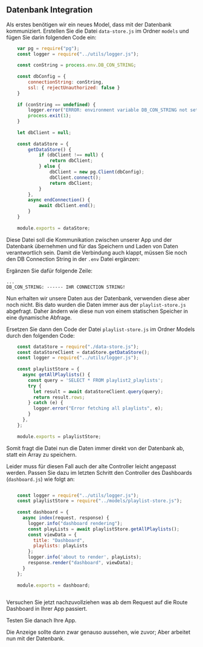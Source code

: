 ## Datenbank Integration

Als erstes benötigen wir ein neues Model, dass mit der Datenbank kommuniziert.
Erstellen Sie die Datei `data-store.js` im Ordner `models` und fügen Sie darin folgenden Code ein:

~~~ js
    var pg = require("pg"); 
    const logger = require("../utils/logger.js"); 
     
    const conString = process.env.DB_CON_STRING; 
     
    const dbConfig = { 
        connectionString: conString, 
        ssl: { rejectUnauthorized: false } 
    } 
     
    if (conString == undefined) { 
        logger.error("ERROR: environment variable DB_CON_STRING not set."); 
        process.exit(1); 
    } 
     
    let dbClient = null; 
     
    const dataStore = { 
        getDataStore() { 
            if (dbClient !== null) { 
                return dbClient; 
            } else { 
                dbClient = new pg.Client(dbConfig); 
                dbClient.connect(); 
                return dbClient; 
            } 
        }, 
        async endConnection() { 
            await dbClient.end(); 
        } 
    } 
     
    module.exports = dataStore; 

~~~

Diese Datei soll die Kommunikation zwischen unserer App und der Datenbank übernehmen und für das Speichern und Laden von Daten verantwortlich sein.
Damit die Verbindung auch klappt, müssen Sie noch den DB Connection String in der `.env` Datei ergänzen:

Ergänzen Sie dafür folgende Zeile:
~~~
...
DB_CON_STRING: ------ IHR CONNECTION STRING!
~~~

Nun erhalten wir unsere Daten aus der Datenbank, verwenden diese aber noch nicht. Bis dato wurden die Daten immer aus der `playlist-store.js` abgefragt. Daher ändern wie diese nun von einem statischen Speicher in eine dynamische Abfrage.

Ersetzen Sie dann den Code der Datei `playlist-store.js` im Ordner Models durch den folgenden Code: 
~~~ js
    const dataStore = require("./data-store.js"); 
    const dataStoreClient = dataStore.getDataStore(); 
    const logger = require("../utils/logger.js"); 
     
    const playlistStore = { 
      async getAllPlaylists() { 
        const query = 'SELECT * FROM playlist2_playlists'; 
        try { 
          let result = await dataStoreClient.query(query); 
          return result.rows; 
        } catch (e) { 
          logger.error("Error fetching all playlists", e); 
        } 
      }, 
    }; 
     
    module.exports = playlistStore; 
~~~
Somit fragt die Datei nun die Daten immer direkt von der Datenbank ab, statt ein Array zu speichern.

Leider muss für diesen Fall auch der alte Controller leicht angepasst werden.
Passen Sie dazu im letzten Schritt den Controller des Dashboards (`dashboard.js`) wie folgt an: 
~~~ js

    const logger = require("../utils/logger.js"); 
    const playlistStore = require("../models/playlist-store.js"); 
     
    const dashboard = { 
      async index(request, response) { 
        logger.info("dashboard rendering"); 
        const playLists = await playlistStore.getAllPlaylists(); 
        const viewData = { 
          title: "Dashboard", 
          playlists: playLists 
        }; 
        logger.info('about to render', playLists); 
        response.render("dashboard", viewData); 
      } 
    }; 
     
    module.exports = dashboard; 
    
~~~


Versuchen Sie jetzt nachzuvollziehen was ab dem Request auf die Route Dashboard in Ihrer App passiert.

Testen Sie danach Ihre App.

Die Anzeige sollte dann zwar genauso aussehen, wie zuvor; Aber arbeitet nun mit der Datenbank.